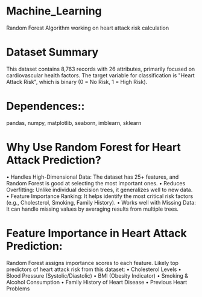 # Machine_Learning
Random Forest Algorithm working on heart attack risk calculation

# Dataset Summary
This dataset contains 8,763 records with 26 attributes, primarily focused on cardiovascular health factors. The target variable for classification is "Heart Attack Risk", which is binary (0 = No Risk, 1 = High Risk).

# Dependences::
pandas,
numpy,
matplotlib,
seaborn,
imblearn,
sklearn
# Why Use Random Forest for Heart Attack Prediction?
•	Handles High-Dimensional Data: The dataset has 25+ features, and Random Forest is good at selecting the most important ones.
•	Reduces Overfitting: Unlike individual decision trees, it generalizes well to new data.
•	Feature Importance Ranking: It helps identify the most critical risk factors (e.g., Cholesterol, Smoking, Family History).
•	Works well with Missing Data: It can handle missing values by averaging results from multiple trees.
# Feature Importance in Heart Attack Prediction:
  Random Forest assigns importance scores to each feature. Likely top predictors of heart attack risk from this dataset:
•	Cholesterol Levels
•	Blood Pressure (Systolic/Diastolic)
•	BMI (Obesity Indicator)
•	Smoking & Alcohol Consumption
•	Family History of Heart Disease
•	Previous Heart Problems
